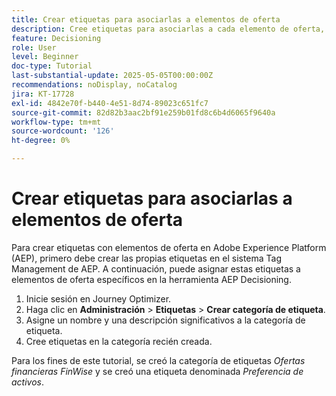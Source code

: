 ```yaml
---
title: Crear etiquetas para asociarlas a elementos de oferta
description: Cree etiquetas para asociarlas a cada elemento de oferta, lo que facilita la búsqueda, el filtro y la aplicación de reglas o estrategias durante la personalización y la toma de decisiones.
feature: Decisioning
role: User
level: Beginner
doc-type: Tutorial
last-substantial-update: 2025-05-05T00:00:00Z
recommendations: noDisplay, noCatalog
jira: KT-17728
exl-id: 4842e70f-b440-4e51-8d74-89023c651fc7
source-git-commit: 82d82b3aac2bf91e259b01fd8c6b4d6065f9640a
workflow-type: tm+mt
source-wordcount: '126'
ht-degree: 0%

---
```


# Crear etiquetas para asociarlas a elementos de oferta

Para crear etiquetas con elementos de oferta en Adobe Experience Platform (AEP), primero debe crear las propias etiquetas en el sistema Tag Management de AEP. A continuación, puede asignar estas etiquetas a elementos de oferta específicos en la herramienta AEP Decisioning.

1. Inicie sesión en Journey Optimizer.
1. Haga clic en **Administración** > **Etiquetas** > **Crear categoría de etiqueta**.
1. Asigne un nombre y una descripción significativos a la categoría de etiqueta.
1. Cree etiquetas en la categoría recién creada.

Para los fines de este tutorial, se creó la categoría de etiquetas _Ofertas financieras FinWise_ y se creó una etiqueta denominada _Preferencia de activos_.
